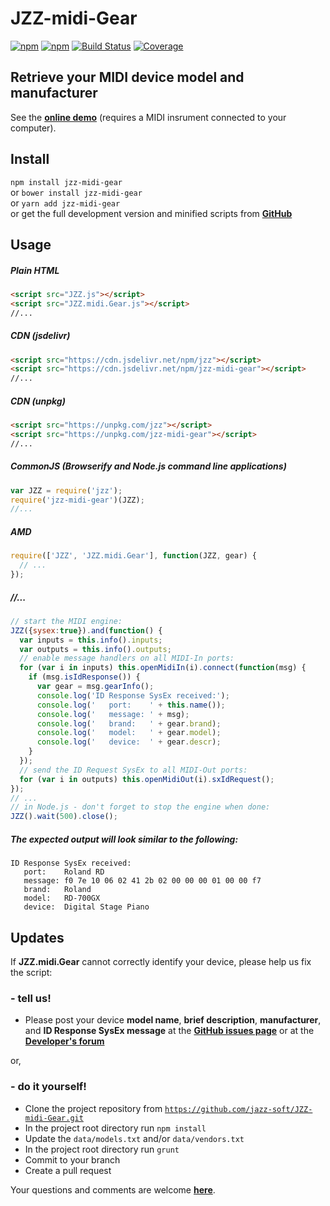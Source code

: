 # JZZ-midi-Gear

[![npm](https://img.shields.io/npm/v/jzz-midi-gear.svg)](https://www.npmjs.com/package/jzz-midi-gear)
[![npm](https://img.shields.io/npm/dt/jzz-midi-gear.svg)](https://www.npmjs.com/package/jzz-midi-gear)
[![Build Status](https://travis-ci.org/jazz-soft/JZZ-midi-Gear.svg?branch=master)](https://travis-ci.org/jazz-soft/JZZ-midi-Gear)
[![Coverage](https://coveralls.io/repos/github/jazz-soft/JZZ-midi-Gear/badge.svg?branch=master)](https://coveralls.io/github/jazz-soft/JZZ-midi-Gear?branch=master)

## Retrieve your MIDI device model and manufacturer

See the [**online demo**](https://jazz-soft.github.io/modules/gear/index.html)
(requires a MIDI insrument connected to your computer).

## Install

`npm install jzz-midi-gear`  
or `bower install jzz-midi-gear`  
or `yarn add jzz-midi-gear`  
or get the full development version and minified scripts from [**GitHub**](https://github.com/jazz-soft/JZZ-midi-Gear)

## Usage

##### Plain HTML

```html
<script src="JZZ.js"></script>
<script src="JZZ.midi.Gear.js"></script>
//...
```

##### CDN (jsdelivr)

```html
<script src="https://cdn.jsdelivr.net/npm/jzz"></script>
<script src="https://cdn.jsdelivr.net/npm/jzz-midi-gear"></script>
//...
```

##### CDN (unpkg)

```html
<script src="https://unpkg.com/jzz"></script>
<script src="https://unpkg.com/jzz-midi-gear"></script>
//...
```

##### CommonJS (Browserify and Node.js command line applications)

```js
var JZZ = require('jzz');
require('jzz-midi-gear')(JZZ);
//...
```

##### AMD

```js
require(['JZZ', 'JZZ.midi.Gear'], function(JZZ, gear) {
  // ...
});
```

##### //...

```js
// start the MIDI engine:
JZZ({sysex:true}).and(function() {
  var inputs = this.info().inputs;
  var outputs = this.info().outputs;
  // enable message handlers on all MIDI-In ports:
  for (var i in inputs) this.openMidiIn(i).connect(function(msg) {
    if (msg.isIdResponse()) {
      var gear = msg.gearInfo();
      console.log('ID Response SysEx received:');
      console.log('   port:    ' + this.name());
      console.log('   message: ' + msg);
      console.log('   brand:   ' + gear.brand);
      console.log('   model:   ' + gear.model);
      console.log('   device:  ' + gear.descr);
    }
  });
  // send the ID Request SysEx to all MIDI-Out ports:
  for (var i in outputs) this.openMidiOut(i).sxIdRequest();
});
// ...
// in Node.js - don't forget to stop the engine when done:
JZZ().wait(500).close();
```

##### The expected output will look similar to the following:

```
ID Response SysEx received:
   port:    Roland RD
   message: f0 7e 10 06 02 41 2b 02 00 00 00 01 00 00 f7
   brand:   Roland
   model:   RD-700GX
   device:  Digital Stage Piano
```

## Updates

If **JZZ.midi.Gear** cannot correctly identify your device, please help us fix the script:

### - tell us!
* Please post your device **model name**, **brief description**, **manufacturer**, and **ID Response SysEx message**
at the [**GitHub issues page**](https://github.com/jazz-soft/JZZ-midi-Gear/issues)
or at the [**Developer's forum**](https://jazz-soft.org)

or,

### - do it yourself!
* Clone the project repository from [`https://github.com/jazz-soft/JZZ-midi-Gear.git`](https://github.com/jazz-soft/JZZ-midi-Gear)
* In the project root directory run `npm install`
* Update the `data/models.txt` and/or `data/vendors.txt`
* In the project root directory run `grunt`
* Commit to your branch
* Create a pull request

Your questions and comments are welcome [**here**](https://jazz-soft.org).
